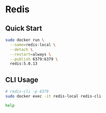 # Redis

## Quick Start

```sh
sudo docker run \
  --name=redis-local \
  --detach \
  --restart=always \
  --publish 6379:6379 \
  redis:5.0.13
```

## CLI Usage

```sh
# redis-cli -p 6379
sudo docker exec -it redis-local redis-cli
```

```sh
help
```

